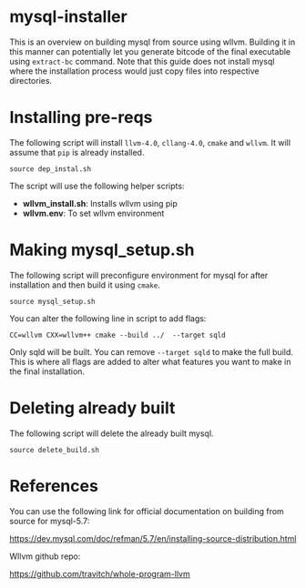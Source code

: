 # mysql-installer
This is an overview on building mysql from source using wllvm. Building it in this manner can potentially let you generate bitcode of the final executable using `extract-bc` command. Note that this guide does not install mysql where the installation process would just copy files into respective directories.

# Installing pre-reqs
The following script will install `llvm-4.0`, `cllang-4.0`, `cmake` and `wllvm`. It will assume that `pip` is already installed.

```
source dep_instal.sh
```

The script will use the following helper scripts:
- **wllvm_install.sh**: Installs wllvm using pip
- **wllvm.env**: To set wllvm environment

# Making mysql_setup.sh

The following script will preconfigure environment for mysql for after installation and then build it using `cmake`.

```
source mysql_setup.sh
```

You can alter the following line in script to add flags:
```
CC=wllvm CXX=wllvm++ cmake --build ../  --target sqld
```
Only sqld will be built. You can remove `--target sqld` to make the full build. This is where all flags are added to alter what features you want to make in the final installation.


# Deleting already built
The following script will delete the already built mysql.

```
source delete_build.sh
```

# References
You can use the following link for official documentation on building from source for mysql-5.7:

https://dev.mysql.com/doc/refman/5.7/en/installing-source-distribution.html

Wllvm github repo:

https://github.com/travitch/whole-program-llvm

